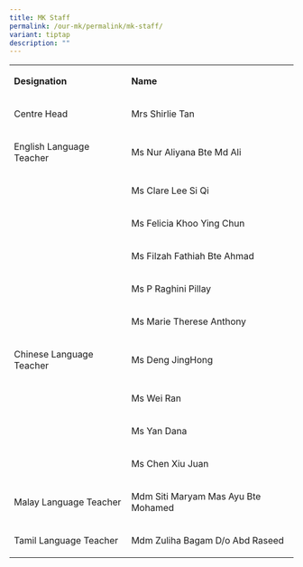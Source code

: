 ```yaml
---
title: MK Staff
permalink: /our-mk/permalink/mk-staff/
variant: tiptap
description: ""
---
```

<table><tbody><tr><td rowspan="1" colspan="1"><p><strong>Designation</strong></p></td><td rowspan="1" colspan="1"><p><strong>Name</strong></p></td></tr><tr><td rowspan="1" colspan="1"><p>Centre Head</p></td><td rowspan="1" colspan="1"><p>Mrs Shirlie Tan </p></td></tr><tr><td rowspan="1" colspan="1"><p>English Language Teacher</p></td><td rowspan="1" colspan="1"><p>Ms Nur Aliyana Bte Md Ali</p></td></tr><tr><td rowspan="1" colspan="1"><p></p></td><td rowspan="1" colspan="1"><p>Ms Clare Lee Si Qi</p></td></tr><tr><td rowspan="1" colspan="1"><p></p></td><td rowspan="1" colspan="1"><p>Ms Felicia Khoo Ying Chun</p></td></tr><tr><td rowspan="1" colspan="1"><p></p></td><td rowspan="1" colspan="1"><p>Ms Filzah Fathiah Bte Ahmad</p></td></tr><tr><td rowspan="1" colspan="1"><p></p></td><td rowspan="1" colspan="1"><p>Ms P Raghini Pillay</p></td></tr><tr><td rowspan="1" colspan="1"><p></p></td><td rowspan="1" colspan="1"><p>Ms Marie Therese Anthony</p></td></tr><tr><td rowspan="1" colspan="1"><p>Chinese Language Teacher</p></td><td rowspan="1" colspan="1"><p>Ms Deng JingHong</p></td></tr><tr><td rowspan="1" colspan="1"><p></p></td><td rowspan="1" colspan="1"><p>Ms Wei Ran</p></td></tr><tr><td rowspan="1" colspan="1"><p></p></td><td rowspan="1" colspan="1"><p>Ms Yan Dana</p></td></tr><tr><td rowspan="1" colspan="1"><p></p></td><td rowspan="1" colspan="1"><p>Ms Chen Xiu Juan</p></td></tr><tr><td rowspan="1" colspan="1"><p>Malay Language Teacher</p></td><td rowspan="1" colspan="1"><p>Mdm Siti Maryam Mas Ayu Bte Mohamed</p></td></tr><tr><td rowspan="1" colspan="1"><p>Tamil Language Teacher</p></td><td rowspan="1" colspan="1"><p>Mdm Zuliha Bagam D/o Abd Raseed</p></td></tr></tbody></table><p></p>